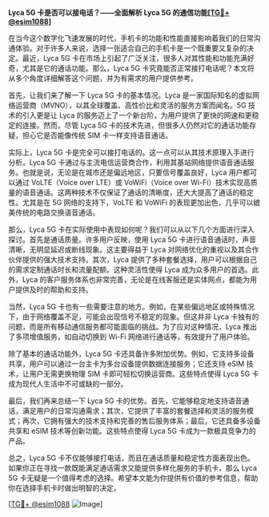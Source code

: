 **Lyca 5G 卡是否可以接电话？——全面解析 Lyca 5G 的通信功能[[TG💪+ @esim1088](https://t.me/s/esim1088)]**

在当今这个数字化飞速发展的时代，手机卡的功能和性能直接影响着我们的日常沟通体验。对于许多人来说，选择一张适合自己的手机卡是一个既重要又复杂的决定。最近，Lyca 5G 卡在市场上引起了广泛关注，很多人对其性能和功能充满好奇，尤其是它的通话功能。那么，Lyca 5G 卡究竟能否正常接打电话呢？本文将从多个角度详细解答这个问题，并为有需求的用户提供参考。

首先，让我们来了解一下 Lyca 5G 卡的基本情况。Lyca 是一家国际知名的虚拟网络运营商（MVNO），以其全球覆盖、高性价比和灵活的服务方案而闻名。5G 技术的引入更是让 Lyca 的服务迈上了一个新台阶，为用户提供了更快的网速和更稳定的连接。然而，尽管 Lyca 5G 卡的技术先进，但很多人仍然对它的通话功能存疑，担心它是否能像传统 SIM 卡一样支持语音通话。

实际上，Lyca 5G 卡是完全可以接打电话的。这一点可以从其技术原理入手进行分析。Lyca 5G 卡通过与主流电信运营商合作，利用其基站网络提供语音通话服务。也就是说，无论是在城市还是偏远地区，只要信号覆盖良好，Lyca 用户都可以通过 VoLTE（Voice over LTE）或 VoWiFi（Voice over Wi-Fi）技术实现高质量的语音通话。这两种技术不仅保证了通话的清晰度，还大大提高了通话的稳定性。尤其是在 5G 网络的支持下，VoLTE 和 VoWiFi 的表现更加出色，几乎可以媲美传统的电路交换语音通话。

那么，Lyca 5G 卡在实际使用中表现如何呢？我们可以从以下几个方面进行深入探讨。首先是通话质量。许多用户反映，使用 Lyca 5G 卡进行语音通话时，声音清晰，无明显延迟或断线现象。这主要得益于 Lyca 对网络优化的重视以及其合作伙伴提供的强大技术支持。其次，Lyca 提供了多种套餐选择，用户可以根据自己的需求定制通话时长和流量配额。这种灵活性使得 Lyca 成为众多用户的首选。此外，Lyca 的客户服务体系也非常完善，无论是在线客服还是实体网点，都能为用户提供及时的帮助和支持。

当然，Lyca 5G 卡也有一些需要注意的地方。例如，在某些偏远地区或特殊情况下，由于网络覆盖不足，可能会出现信号不稳定的现象。但这并非 Lyca 卡独有的问题，而是所有移动通信服务都可能面临的挑战。为了应对这种情况，Lyca 推出了多项增值服务，如自动切换到 Wi-Fi 网络进行通话等，有效提升了用户体验。

除了基本的通话功能外，Lyca 5G 卡还具备许多附加优势。例如，它支持多设备共享，用户可以通过一台主卡为多台设备提供数据连接服务；它还支持 eSIM 技术，让用户无需更换物理 SIM 卡即可轻松切换运营商。这些特点使得 Lyca 5G 卡成为现代人生活中不可或缺的一部分。

最后，我们再来总结一下 Lyca 5G 卡的优势。首先，它能够稳定地支持语音通话，满足用户的日常沟通需求；其次，它提供了丰富的套餐选择和灵活的服务模式；再次，它拥有强大的技术支持和完善的售后服务体系；最后，它还具备多设备共享和 eSIM 技术等创新功能。这些特点使得 Lyca 5G 卡成为一款极具竞争力的产品。

总之，Lyca 5G 卡不仅能够接打电话，而且在通话质量和稳定性方面表现出色。如果你正在寻找一款既能满足通话需求又能提供多样化服务的手机卡，那么 Lyca 5G 卡无疑是一个值得考虑的选择。希望本文能为你提供有价值的参考信息，帮助你在选择手机卡时做出明智的决定。

[[TG💪+ @esim1088](https://t.me/s/esim1088) ![Image](https://i.postimg.cc/4NQfJmqS/Snipaste-2025-05-13-00-14-12.png)]